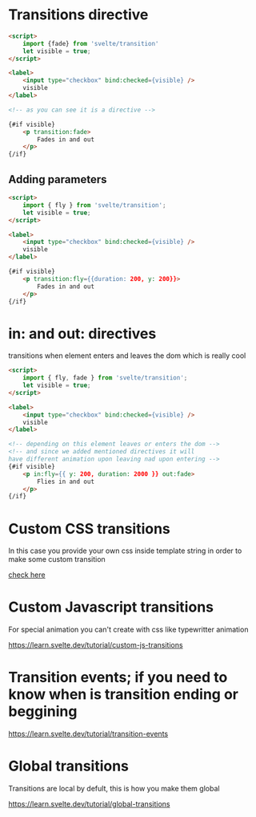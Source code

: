 # Transitions directive

```html
<script>
	import {fade} from 'svelte/transition'
	let visible = true;
</script>

<label>
	<input type="checkbox" bind:checked={visible} />
	visible
</label>

<!-- as you can see it is a directive -->

{#if visible}
	<p transition:fade>
		Fades in and out
	</p>
{/if}
```

## Adding parameters

```html
<script>
	import { fly } from 'svelte/transition';
	let visible = true;
</script>

<label>
	<input type="checkbox" bind:checked={visible} />
	visible
</label>

{#if visible}
	<p transition:fly={{duration: 200, y: 200}}>
		Fades in and out
	</p>
{/if}
```

# in: and out: directives

transitions when element enters and leaves the dom which is really cool

```html
<script>
	import { fly, fade } from 'svelte/transition';
	let visible = true;
</script>

<label>
	<input type="checkbox" bind:checked={visible} />
	visible
</label>

<!-- depending on this element leaves or enters the dom -->
<!-- and since we added mentioned directives it will
have different animation upon leaving nad upon entering -->
{#if visible}
	<p in:fly={{ y: 200, duration: 2000 }} out:fade>
		Flies in and out
	</p>
{/if}
```

# Custom CSS transitions

In this case you provide your own css inside template string in order to make some custom transition

[check here](https://learn.svelte.dev/tutorial/custom-css-transitions)


# Custom Javascript transitions

For special animation you can't create with css like typewritter animation

<https://learn.svelte.dev/tutorial/custom-js-transitions>

# Transition events; if you need to know when is transition ending or beggining

<https://learn.svelte.dev/tutorial/transition-events>

# Global transitions

Transitions are local by defult, this is how you make them global

<https://learn.svelte.dev/tutorial/global-transitions>


